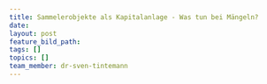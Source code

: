 ```yaml
---
title: Sammelerobjekte als Kapitalanlage - Was tun bei Mängeln?
date:
layout: post
feature_bild_path:
tags: []
topics: []
team_member: dr-sven-tintemann
---
```

